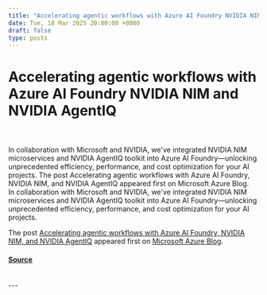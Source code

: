 ```yaml
---
title: "Accelerating agentic workflows with Azure AI Foundry NVIDIA NIM and NVIDIA AgentIQ"
date: Tue, 18 Mar 2025 20:00:00 +0000
draft: false
type: posts
---
```

# Accelerating agentic workflows with Azure AI Foundry NVIDIA NIM and NVIDIA AgentIQ

<br/>

<br/>
In collaboration with Microsoft and NVIDIA, we've integrated NVIDIA NIM microservices and NVIDIA AgentIQ toolkit into Azure AI Foundry—unlocking unprecedented efficiency, performance, and cost optimization for your AI projects. The post Accelerating agentic workflows with Azure AI Foundry, NVIDIA NIM, and NVIDIA AgentIQ appeared first on Microsoft Azure Blog. 
<br/>
In collaboration with Microsoft and NVIDIA, we've integrated NVIDIA NIM microservices and NVIDIA AgentIQ toolkit into Azure AI Foundry—unlocking unprecedented efficiency, performance, and cost optimization for your AI projects. 

The post [Accelerating agentic workflows with Azure AI Foundry, NVIDIA NIM, and NVIDIA AgentIQ](https://azure.microsoft.com/en-us/blog/accelerating-agentic-workflows-with-azure-ai-foundry-nvidia-nim-and-nvidia-agentiq/) appeared first on [Microsoft Azure Blog](https://azure.microsoft.com/en-us/blog).

#### [Source](https://azure.microsoft.com/en-us/blog/accelerating-agentic-workflows-with-azure-ai-foundry-nvidia-nim-and-nvidia-agentiq/)

<br/>
---

